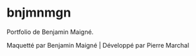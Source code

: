 # bnjmnmgn
Portfolio de Benjamin Maigné.

Maquetté par Benjamin Maigné | Développé par Pierre Marchal